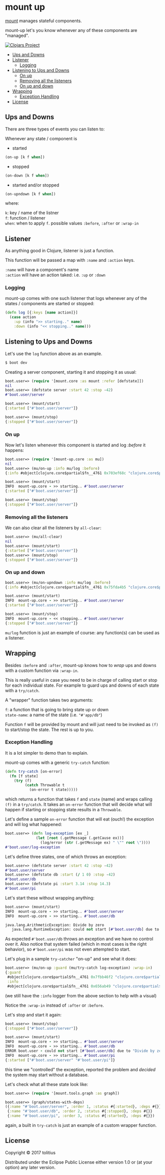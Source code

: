# mount up

[mount](https://github.com/tolitius/mount) manages stateful components.

mount-up let's you know whenever any of these components are "managed".

[![Clojars Project](http://clojars.org/tolitius/mount-up/latest-version.svg)](http://clojars.org/tolitius/mount-up)

- [Ups and Downs](#ups-and-downs)
- [Listener](#listener)
  - [Logging](#logging)
- [Listening to Ups and Downs](#listening-to-ups-and-downs)
  - [On up](#on-up)
  - [Removing all the listeners](#removing-all-the-listeners)
  - [On up and down](#on-up-and-down)
- [Wrapping](#wrapping)
  - [Exception Handling](#exception-handling)
- [License](#license)

## Ups and Downs

There are three types of events you can listen to:

Whenever any state / component is

* started

```clojure
(on-up [k f when])
```

* stopped

```clojure
(on-down [k f when])
```

* started and/or stopped

```clojure
(on-upndown [k f when])
```

where:

`k`: key / name of the listner<br/>
`f`: function / listener<br/>
`when`: when to apply `f`. possible values `:before`, `:after` or `:wrap-in`

## Listener

As anything good in Clojure, listener is just a function.

This function will be passed a map with `:name` and `:action` keys.

`:name` will have a component's name<br/>
`:action` will have an action taked: i.e. `:up` or `:down`

### Logging

mount-up comes with one such listener that logs whenever any of the states / components are started or stopped:

```clojure
(defn log [{:keys [name action]}]
  (case action
    :up (info ">> starting.." name)
    :down (info "<< stopping.." name)))
```

## Listening to Ups and Downs

Let's use the `log` function above as an example.

```clojure
$ boot dev
```

Creating a server component, starting it and stopping it as usual:

```clojure
boot.user=> (require '[mount.core :as mount :refer [defstate]])
nil
boot.user=> (defstate server :start 42 :stop -42)
#'boot.user/server

boot.user=> (mount/start)
{:started ["#'boot.user/server"]}

boot.user=> (mount/stop)
{:stopped ["#'boot.user/server"]}
```

### On up

Now let's listen whenever this component is started and log _:before_ it happens:

```clojure
boot.user=> (require '[mount-up.core :as mu])
nil
boot.user=> (mu/on-up :info mu/log :before)
{:info #object[clojure.core$partial$fn__4761 0x703ef68c "clojure.core$partial$fn__4761@703ef68c"]}

boot.user=> (mount/start)
INFO  mount-up.core - >> starting.. #'boot.user/server
{:started ["#'boot.user/server"]}

boot.user=> (mount/stop)
{:stopped ["#'boot.user/server"]}
```

### Removing all the listeners

We can also clear all the listeners by `all-clear`:

```clojure
boot.user=> (mu/all-clear)
nil
boot.user=> (mount/start)
{:started ["#'boot.user/server"]}
boot.user=> (mount/stop)
{:stopped ["#'boot.user/server"]}
```

### On up and down

```clojure
boot.user=> (mu/on-upndown :info mu/log :before)
{:info #object[clojure.core$partial$fn__4761 0x75fda4b5 "clojure.core$partial$fn__4761@75fda4b5"]}

boot.user=> (mount/start)
INFO  mount-up.core - >> starting.. #'boot.user/server
{:started ["#'boot.user/server"]}

boot.user=> (mount/stop)
INFO  mount-up.core - << stopping.. #'boot.user/server
{:stopped ["#'boot.user/server"]}
```

`mu/log` function is just an example of course: any function(s) can be used as a listener.

## Wrapping

Besides `:before` and `:after`, mount-up knows how to _wrap_ ups and downs with a custom function via `:wrap-in`.

This is really useful in case you need to be in charge of calling start or stop for each individual state.
For example to guard ups and downs of each state with a `try/catch`.

A "wrapper" function takes two arguments:

`f`: a function that is going to bring state up or down<br/>
`state-name`: a name of the state (i.e. `"#'app/db"`)<br/>

Function `f` will be provided by mount and will just need to be invoked as `(f)` to start/stop the state. The rest is up to you.

### Exception Handling

It is a lot simpler to demo than to explain.

mount-up comes with a generic `try-catch` function:

```clojure
(defn try-catch [on-error]
  (fn [f state]
    (try (f)
         (catch Throwable t
           (on-error t state)))))
```

which returns a function that takes `f` and `state` (name) and wraps calling `(f)` in a `try/catch`. It takes an `on-error` function
that will decide what will happen if starting or stopping state results in a `Throwable`.

Let's define a sample `on-error` function that will eat (ouch!) the exception and will log what happened:

```clojure
boot.user=> (defn log-exception [ex _]
              (let [root (.getMessage (.getCause ex))]
                (log/error (str (.getMessage ex) " \"" root \"))))
#'boot.user/log-exception
```

Let's define three states, one of which throws an exception:

```clojure
boot.user=> (defstate server :start 42 :stop -42)
#'boot.user/server
boot.user=> (defstate db :start (/ 1 0) :stop -42)
#'boot.user/db
boot.user=> (defstate pi :start 3.14 :stop 14.3)
#'boot.user/pi
```

Let's start these without wrapping anything:

```clojure
boot.user=> (mount/start)
INFO  mount-up.core - >> starting.. #'boot.user/server
INFO  mount-up.core - >> starting.. #'boot.user/db

java.lang.ArithmeticException: Divide by zero
   java.lang.RuntimeException: could not start [#'boot.user/db] due to
```

As expected `#'boot.user/db` throws an exception and we have no control over it. Also notice that system failed
(which in most cases is the right behavior), so `#'boot.user/pi` was not even attempted to start.

Let's plug in a sample `try-catcher` "on-up" and see what it does:

```clojure
boot.user=> (mu/on-up :guard (mu/try-catch log-exception) :wrap-in)
{:guard
 #object[clojure.core$partial$fn__4761 0x7fbb46f2 "clojure.core$partial$fn__4761@7fbb46f2"],
 :info
 #object[clojure.core$partial$fn__4761 0x656ab49 "clojure.core$partial$fn__4761@656ab49"]}
```

(we still have the `:info` logger from the above section to help with a visual)

Notice the `:wrap-in` instead of `:after` or `:before`.

Let's stop and start it again:

```clojure
boot.user=> (mount/stop)
{:stopped ["#'boot.user/server"]}
```

```clojure
boot.user=> (mount/start)
INFO  mount-up.core - >> starting.. #'boot.user/server
INFO  mount-up.core - >> starting.. #'boot.user/db
ERROR boot.user - could not start [#'boot.user/db] due to "Divide by zero"
INFO  mount-up.core - >> starting.. #'boot.user/pi
{:started ["#'boot.user/server" "#'boot.user/pi"]}
```

this time we "controlled" the exception, reported the problem and _decided_ the system may start without a database.

Let's check what all these state look like:

```clojure
boot.user=> (require '[mount.tools.graph :as graph])
```
```clojure
boot.user=> (graph/states-with-deps)
({:name "#'boot.user/server", :order 1, :status #{:started}, :deps #{}}
 {:name "#'boot.user/db", :order 2, :status #{:stopped}, :deps #{}}
 {:name "#'boot.user/pi", :order 3, :status #{:started}, :deps #{}})
```

again, a built in `try-catch` is just an example of a custom wrapper function.

## License

Copyright © 2017 tolitius

Distributed under the Eclipse Public License either version 1.0 or (at
your option) any later version.
